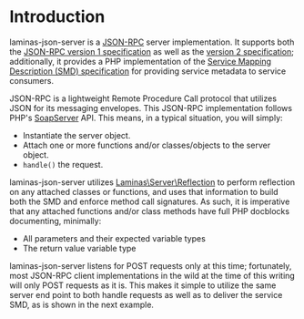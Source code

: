 # Introduction

laminas-json-server is a [JSON-RPC](http://groups.google.com/group/json-rpc/) server implementation.
It supports both the [JSON-RPC version 1 specification](http://json-rpc.org/wiki/specification) as
well as the [version 2 specification](http://www.jsonrpc.org/specification); additionally, it
provides a PHP implementation of the [Service Mapping Description (SMD)
specification](http://www.jsonrpc.org/specification) for providing service metadata to service
consumers.

JSON-RPC is a lightweight Remote Procedure Call protocol that utilizes JSON for its messaging
envelopes. This JSON-RPC implementation follows PHP's
[SoapServer](http://www.php.net/manual/en/class.soapserver.php) API. This means, in a typical
situation, you will simply:

- Instantiate the server object.
- Attach one or more functions and/or classes/objects to the server object.
- `handle()` the request.

laminas-json-server utilizes [Laminas\Server\Reflection](https://docs.laminas.dev/laminas.server.reflection.html)
to perform reflection on any attached classes or functions, and uses that
information to build both the SMD and enforce method call signatures. As such,
it is imperative that any attached functions and/or class methods have full
PHP docblocks documenting, minimally:

- All parameters and their expected variable types
- The return value variable type

laminas-json-server listens for POST requests only at this time; fortunately, most
JSON-RPC client implementations in the wild at the time of this writing will
only POST requests as it is. This makes it simple to utilize the same server
end point to both handle requests as well as to deliver the service SMD, as is
shown in the next example.
